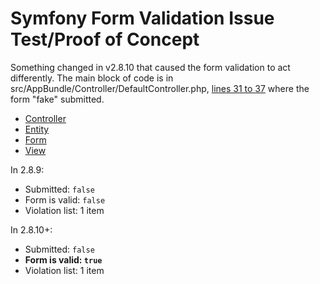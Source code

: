 Symfony Form Validation Issue Test/Proof of Concept
==========

Something changed in v2.8.10 that caused the form validation to act differently.
 The main block of code is in src/AppBundle/Controller/DefaultController.php, 
 [lines 31 to 37](https://github.com/darrylhein/symfony_form_validation_issue_2.8/blob/master/src/AppBundle/Controller/DefaultController.php#L31) where the form "fake" submitted. 
 
- [Controller](https://github.com/darrylhein/symfony_form_validation_issue_2.8/blob/master/src/AppBundle/Controller/DefaultController.php)
- [Entity](https://github.com/darrylhein/symfony_form_validation_issue_2.8/blob/master/src/AppBundle/Entity/Test.php)
- [Form](https://github.com/darrylhein/symfony_form_validation_issue_2.8/blob/master/src/AppBundle/Form/Type/TestFormType.php) 
- [View](https://github.com/darrylhein/symfony_form_validation_issue_2.8/blob/master/app/Resources/views/default/index.html.twig)

In 2.8.9:

- Submitted: `false`
- Form is valid: `false`
- Violation list: 1 item

In 2.8.10+:

- Submitted: `false`
- **Form is valid: `true`**
- Violation list: 1 item
